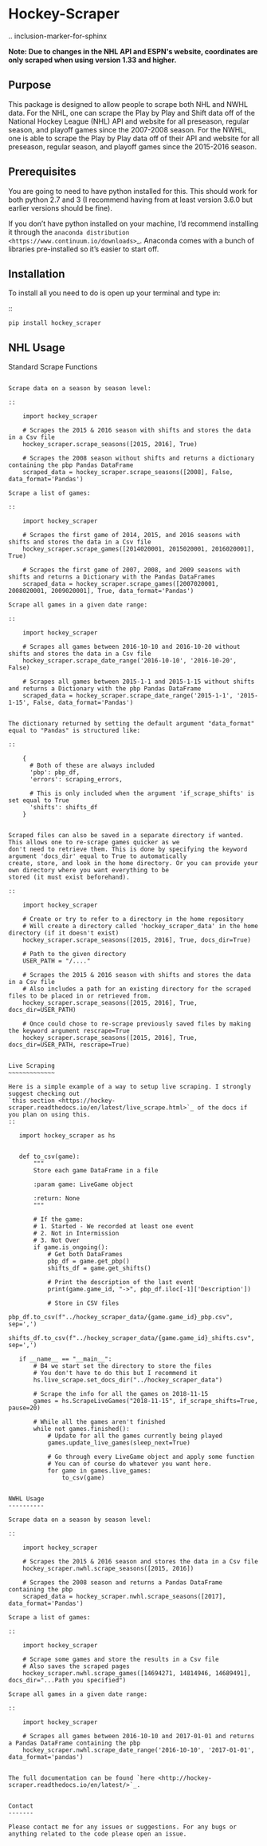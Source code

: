 


Hockey-Scraper
==============

.. inclusion-marker-for-sphinx


**Note: Due to changes in the NHL API and ESPN's website, coordinates are only scraped when using version 1.33 and higher.**


Purpose
-------

This package is designed to allow people to scrape both NHL and NWHL data. For the NHL, one can scrape the Play by Play
and Shift data off of the National Hockey League (NHL) API and website for all preseason, regular season, and playoff
games since the 2007-2008 season. For the NWHL, one is able to scrape the Play by Play data off of their API and website
for all preseason, regular season, and playoff games since the 2015-2016 season.

Prerequisites
-------------

You are going to need to have python installed for this. This should work for both python 2.7 and 3 (I recommend having
from at least version 3.6.0 but earlier versions should be fine).

If you don’t have python installed on your machine, I’d recommend installing it through the `anaconda distribution
<https://www.continuum.io/downloads>`_. Anaconda comes with a bunch of libraries pre-installed so it’s easier to start off.


Installation
------------

To install all you need to do is open up your terminal and type in:

::

    pip install hockey_scraper


NHL Usage
---------

Standard Scrape Functions
~~~~~~~~~~~~~~~~~~~~~~~~~

Scrape data on a season by season level:

::

    import hockey_scraper

    # Scrapes the 2015 & 2016 season with shifts and stores the data in a Csv file
    hockey_scraper.scrape_seasons([2015, 2016], True)

    # Scrapes the 2008 season without shifts and returns a dictionary containing the pbp Pandas DataFrame
    scraped_data = hockey_scraper.scrape_seasons([2008], False, data_format='Pandas')

Scrape a list of games:

::

    import hockey_scraper

    # Scrapes the first game of 2014, 2015, and 2016 seasons with shifts and stores the data in a Csv file
    hockey_scraper.scrape_games([2014020001, 2015020001, 2016020001], True)

    # Scrapes the first game of 2007, 2008, and 2009 seasons with shifts and returns a Dictionary with the Pandas DataFrames
    scraped_data = hockey_scraper.scrape_games([2007020001, 2008020001, 2009020001], True, data_format='Pandas')

Scrape all games in a given date range:

::

    import hockey_scraper

    # Scrapes all games between 2016-10-10 and 2016-10-20 without shifts and stores the data in a Csv file
    hockey_scraper.scrape_date_range('2016-10-10', '2016-10-20', False)

    # Scrapes all games between 2015-1-1 and 2015-1-15 without shifts and returns a Dictionary with the pbp Pandas DataFrame
    scraped_data = hockey_scraper.scrape_date_range('2015-1-1', '2015-1-15', False, data_format='Pandas')


The dictionary returned by setting the default argument "data_format" equal to "Pandas" is structured like:

::

    {
      # Both of these are always included
      'pbp': pbp_df,
      'errors': scraping_errors,

      # This is only included when the argument 'if_scrape_shifts' is set equal to True
      'shifts': shifts_df
    }


Scraped files can also be saved in a separate directory if wanted. This allows one to re-scrape games quicker as we
don't need to retrieve them. This is done by specifying the keyword argument 'docs_dir' equal to True to automatically
create, store, and look in the home directory. Or you can provide your own directory where you want everything to be
stored (it must exist beforehand).

::

    import hockey_scraper

    # Create or try to refer to a directory in the home repository
    # Will create a directory called 'hockey_scraper_data' in the home directory (if it doesn't exist)
    hockey_scraper.scrape_seasons([2015, 2016], True, docs_dir=True)

    # Path to the given directory
    USER_PATH = "/...."

    # Scrapes the 2015 & 2016 season with shifts and stores the data in a Csv file
    # Also includes a path for an existing directory for the scraped files to be placed in or retrieved from.
    hockey_scraper.scrape_seasons([2015, 2016], True, docs_dir=USER_PATH)

    # Once could chose to re-scrape previously saved files by making the keyword argument rescrape=True
    hockey_scraper.scrape_seasons([2015, 2016], True, docs_dir=USER_PATH, rescrape=True)


Live Scraping
~~~~~~~~~~~~~

Here is a simple example of a way to setup live scraping. I strongly suggest checking out
`this section <https://hockey-scraper.readthedocs.io/en/latest/live_scrape.html>`_ of the docs if you plan on using this.
::

   import hockey_scraper as hs


   def to_csv(game):
       """
       Store each game DataFrame in a file

       :param game: LiveGame object

       :return: None
       """

       # If the game:
       # 1. Started - We recorded at least one event
       # 2. Not in Intermission
       # 3. Not Over
       if game.is_ongoing():
           # Get both DataFrames
           pbp_df = game.get_pbp()
           shifts_df = game.get_shifts()

           # Print the description of the last event
           print(game.game_id, "->", pbp_df.iloc[-1]['Description'])

           # Store in CSV files
           pbp_df.to_csv(f"../hockey_scraper_data/{game.game_id}_pbp.csv", sep=',')
           shifts_df.to_csv(f"../hockey_scraper_data/{game.game_id}_shifts.csv", sep=',')

   if __name__ == "__main__":
       # B4 we start set the directory to store the files
       # You don't have to do this but I recommend it
       hs.live_scrape.set_docs_dir("../hockey_scraper_data")

       # Scrape the info for all the games on 2018-11-15
       games = hs.ScrapeLiveGames("2018-11-15", if_scrape_shifts=True, pause=20)

       # While all the games aren't finished
       while not games.finished():
           # Update for all the games currently being played
           games.update_live_games(sleep_next=True)

           # Go through every LiveGame object and apply some function
           # You can of course do whatever you want here.
           for game in games.live_games:
               to_csv(game)


NWHL Usage
----------

Scrape data on a season by season level:

::

    import hockey_scraper

    # Scrapes the 2015 & 2016 season and stores the data in a Csv file
    hockey_scraper.nwhl.scrape_seasons([2015, 2016])

    # Scrapes the 2008 season and returns a Pandas DataFrame containing the pbp
    scraped_data = hockey_scraper.nwhl.scrape_seasons([2017], data_format='Pandas')

Scrape a list of games:

::

    import hockey_scraper

    # Scrape some games and store the results in a Csv file
    # Also saves the scraped pages
    hockey_scraper.nwhl.scrape_games([14694271, 14814946, 14689491], docs_dir="...Path you specified")

Scrape all games in a given date range:

::

    import hockey_scraper

    # Scrapes all games between 2016-10-10 and 2017-01-01 and returns a Pandas DataFrame containing the pbp
    hockey_scraper.nwhl.scrape_date_range('2016-10-10', '2017-01-01', data_format='pandas')


The full documentation can be found `here <http://hockey-scraper.readthedocs.io/en/latest/>`_.


Contact
-------

Please contact me for any issues or suggestions. For any bugs or anything related to the code please open an issue.









